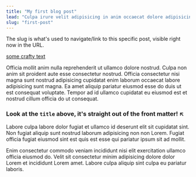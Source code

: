 ```yaml
---
title: "My first blog post"
lead: "Culpa irure velit adipisicing in anim occaecat dolore adipisicing quis. Eiusmod ipsum in deserunt Lorem esse magna cillum sint ut quis commodo culpa esse. Id mollit et minim officia aliqua nulla in excepteur aute officia aute."
slug: "first-post"
---
```


The slug is what's used to navigate/link to this specific post, visible right now in the URL.

[some crafty text](https://link)

Officia mollit anim nulla reprehenderit ut ullamco dolore nostrud. Culpa non anim sit proident aute esse consectetur nostrud. Officia consectetur nisi magna sunt nostrud adipisicing cupidatat enim laborum occaecat labore adipisicing sunt magna. Ea amet aliquip pariatur eiusmod esse do duis ut est consequat voluptate. Tempor ad id ullamco cupidatat eu eiusmod est et nostrud cillum officia do ut consequat.

### Look at the `title` above, it's straight out of the front matter! ↖

Labore culpa labore dolor fugiat et ullamco id deserunt elit sit cupidatat sint. Non fugiat aliquip sunt nostrud laborum adipisicing non non Lorem. Fugiat officia fugiat eiusmod sint est quis est esse qui pariatur ipsum sit ad mollit.

Enim consectetur commodo veniam incididunt nisi elit exercitation ullamco officia eiusmod do. Velit sit consectetur minim adipisicing dolore dolor Lorem et incididunt Lorem amet. Labore culpa aliquip sint culpa eu pariatur laboris.